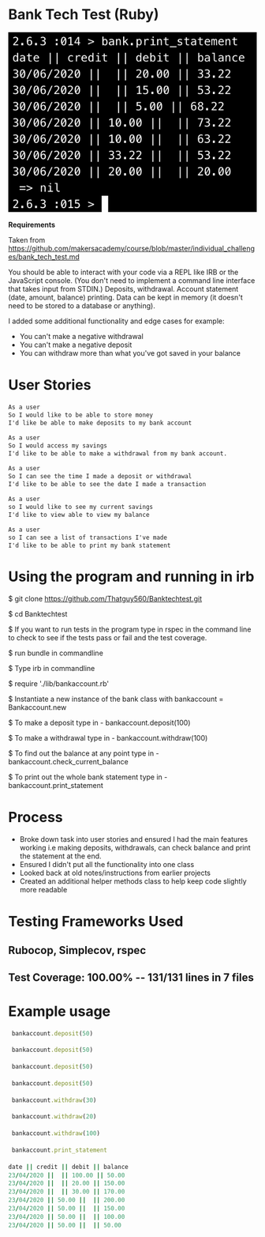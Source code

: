 # Bank Tech Test (Ruby)

![Screenshot](https://raw.githubusercontent.com/Thatguy560/Banktechtest/master/Assets/Screenshot%202020-06-30%20at%2016.59.45.png)

**Requirements**

Taken from https://github.com/makersacademy/course/blob/master/individual_challenges/bank_tech_test.md

You should be able to interact with your code via a REPL like IRB or the JavaScript console. (You don't need to implement a command line interface that takes input from STDIN.)
Deposits, withdrawal.
Account statement (date, amount, balance) printing.
Data can be kept in memory (it doesn't need to be stored to a database or anything).

I added some additional functionality and edge cases for example:
- You can't make a negative withdrawal
- You can't make a negative deposit
- You can withdraw more than what you've got saved in your balance

# User Stories

```
As a user
So I would like to be able to store money
I'd like be able to make deposits to my bank account
```
```
As a user
So I would access my savings
I'd like to be able to make a withdrawal from my bank account.
```
```
As a user
So I can see the time I made a deposit or withdrawal
I'd like to be able to see the date I made a transaction
```
```
As a user
so I would like to see my current savings
I'd like to view able to view my balance
```
```
As a user
so I can see a list of transactions I've made
I'd like to be able to print my bank statement
```

# Using the program and running in irb

$ git clone https://github.com/Thatguy560/Banktechtest.git

$ cd Banktechtest

$ If you want to run tests in the program type in rspec in the command line to check to see if the tests pass or fail and the test coverage.

$ run bundle in commandline

$ Type irb in commandline

$ require './lib/bankaccount.rb'

$ Instantiate a new instance of the bank class with bankaccount = Bankaccount.new

$ To make a deposit type in - bankaccount.deposit(100)

$ To make a withdrawal type in - bankaccount.withdraw(100)

$ To find out the balance at any point type in - bankaccount.check_current_balance

$ To print out the whole bank statement type in - bankaccount.print_statement

# Process

- Broke down task into user stories and ensured I had the main features working i.e making deposits, withdrawals, can check balance and print the statement at the end.
- Ensured I didn't put all the functionality into one class
- Looked back at old notes/instructions from earlier projects
- Created an additional helper methods class to help keep code slightly more readable

# Testing Frameworks Used

  ## Rubocop, Simplecov, rspec

  ## Test Coverage:  100.00% -- 131/131 lines in 7 files

# Example usage

```ruby
 bankaccount.deposit(50)

 bankaccount.deposit(50)

 bankaccount.deposit(50)

 bankaccount.deposit(50)

 bankaccount.withdraw(30)

 bankaccount.withdraw(20)

 bankaccount.withdraw(100)

 bankaccount.print_statement

date || credit || debit || balance
23/04/2020 ||  || 100.00 || 50.00
23/04/2020 ||  || 20.00 || 150.00
23/04/2020 ||  || 30.00 || 170.00
23/04/2020 || 50.00 ||  || 200.00
23/04/2020 || 50.00 ||  || 150.00
23/04/2020 || 50.00 ||  || 100.00
23/04/2020 || 50.00 ||  || 50.00
```
